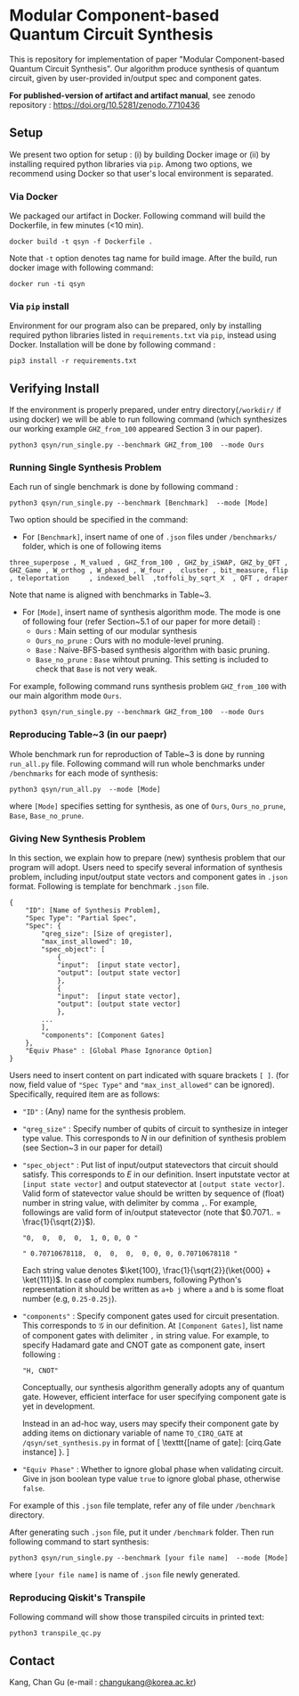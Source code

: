 

# Modular Component-based Quantum Circuit Synthesis

This is repository for implementation of paper "Modular Component-based Quantum Circuit Synthesis".
Our algorithm produce synthesis of quantum circuit, given by user-provided in/output spec and component gates.

**For published-version of artifact and artifact manual**, see zenodo repository : https://doi.org/10.5281/zenodo.7710436


## Setup

We present two option for setup : (i) by building Docker image or (ii) by installing required python libraries via `pip`. Among two options, we recommend using Docker so that user's local environment is separated. 


### Via Docker
We packaged our artifact in Docker.
Following command will build the Dockerfile, in few minutes (<10 min).

```
docker build -t qsyn -f Dockerfile .
```


Note that `-t` option denotes tag name for build image.
After the build, run docker image with following command:

```
docker run -ti qsyn
```

### Via `pip` install


Environment for our program also can be prepared, only by installing required python libraries listed in `requirements.txt` via `pip`, instead using Docker.
Installation will be done by following command :

```
pip3 install -r requirements.txt
```



## Verifying Install

If the environment is properly prepared, under entry directory(`/workdir/` if using docker) we will be able to run following command (which synthesizes our working example `GHZ_from_100` appeared Section 3 in our paper).

```
python3 qsyn/run_single.py --benchmark GHZ_from_100  --mode Ours
```




### Running Single Synthesis Problem


Each run of single benchmark is done by following command :

```
python3 qsyn/run_single.py --benchmark [Benchmark]  --mode [Mode]
```

Two option should be specified in the command:
- For `[Benchmark]`, insert name of one of `.json` files under `/benchmarks/` folder, which is one of following items
```
three_superpose , M_valued , GHZ_from_100 , GHZ_by_iSWAP, GHZ_by_QFT , GHZ_Game , W_orthog , W_phased , W_four ,  cluster , bit_measure, flip 	, teleportation 	, indexed_bell 	,toffoli_by_sqrt_X	, QFT , draper
```
Note that name is aligned with benchmarks in Table~3.
	
- For `[Mode]`, insert name of  synthesis algorithm mode. The mode is one of following four (refer Section~5.1 of our paper for more detail) :
	- `Ours` :  Main setting of our modular synthesis
	- `Ours_no_prune` : Ours with no module-level pruning.
	- `Base`  : Naive-BFS-based synthesis algorithm with basic pruning.
	-  `Base_no_prune` : `Base`  wihtout pruning. This setting is included to check that  `Base` is not very weak.

For example, following command runs synthesis problem `GHZ_from_100` with our main algorithm mode `Ours`.

```
python3 qsyn/run_single.py --benchmark GHZ_from_100  --mode Ours 
```


### Reproducing Table~3 (in our paepr)

Whole benchmark run for reproduction of Table~3 is done by running `run_all.py` file.
Following command will run whole benchmarks under `/benchmarks` for each mode of synthesis:
```
python3 qsyn/run_all.py  --mode [Mode] 
```
where `[Mode]` specifies setting for synthesis, as one of `Ours`, `Ours_no_prune`, `Base`, `Base_no_prune`.

### Giving New Synthesis Problem

In this section, we explain how to prepare (new) synthesis problem that our program will adopt.
Users need to specify several information of synthesis problem, including input/output state vectors and component gates in `.json` format.
Following is template for benchmark `.json` file.
```
{
	"ID": [Name of Synthesis Problem],
	"Spec Type": "Partial Spec",
	"Spec": {
		"qreg_size": [Size of qregister],
		"max_inst_allowed": 10,
		"spec_object": [
			{
			"input":  [input state vector],
			"output": [output state vector]
			},
			{
			"input":  [input state vector],
			"output": [output state vector]
			},
		...
		],
		"components": [Component Gates]
	},
	"Equiv Phase" : [Global Phase Ignorance Option]
}
```


Users need to insert content on part indicated with square brackets `[ ]`.
(for now,  field value of `"Spec Type"` and `"max_inst_allowed"` can be ignored). Specifically, required item are as follows:
- `"ID"` : (Any) name for the synthesis problem.	

- `"qreg_size"` : Specify number of qubits of circuit to synthesize in integer type value. This corresponds to $N$ in our definition of synthesis problem (see Section~3 in our paper for detail)


- `"spec_object"` :  Put list of input/output statevectors that circuit should satisfy. This corresponds to $E$ in our definition. Insert inputstate vector at `[input state vector]` and output statevector at `[output state vector]`. Valid form of statevector value should be written by sequence of (float) number in string value, with delimiter by comma `,`. For example, followings are valid form of in/output statevector (note that $0.7071..  = \frac{1}{\sqrt{2}}$).

	```
	"0,  0,  0,  0,  1, 0, 0, 0 " 

	" 0.70710678118,  0,  0,  0,  0, 0, 0, 0.70710678118 "
	```

	Each string value denotes $\ket{100},  \frac{1}{\sqrt{2}}(\ket{000} + \ket{111})$.
	In case of complex numbers, following Python's representation it should be written as `a+b j` where `a` and `b` is some float number (e.g, `0.25-0.25j`). 

- `"components"` : Specify component gates used for circuit presentation. This corresponds to $\mathcal{G}$ in our definition. At `[Component Gates]`, list name of component gates with delimiter `,` in string value. For example, to specify Hadamard gate and CNOT gate as component gate, insert following :
    ```
    "H, CNOT"
    ```
    Conceptually, our synthesis algorithm generally adopts any of quantum gate. However, efficient interface for user specifying component gate is  yet in development.
    
    Instead in an ad-hoc way, users may specify their component gate by adding items on dictionary variable of name `TO_CIRQ_GATE` at `/qsyn/set_synthesis.py` in format of
    \[
        \texttt{[name of gate]: [cirq.Gate instance] }.
    \]



- `"Equiv Phase"` : Whether to ignore global phase when validating circuit. Give in json boolean type value `true` to ignore global phase, otherwise `false`.

For example of this `.json` file template, refer any of file under `/benchmark` directory.

After generating such `.json` file, put it under `/benchmark` folder.
Then run following command to start synthesis:

```
python3 qsyn/run_single.py --benchmark [your file name]  --mode [Mode]
```
where `[your file name]` is name of `.json` file newly generated.



### Reproducing Qiskit's Transpile

Following command will show those transpiled circuits in printed text:
```
python3 transpile_qc.py
```

## Contact

Kang, Chan Gu (e-mail : changukang@korea.ac.kr)
